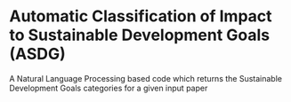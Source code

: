 # Automatic Classification of Impact to Sustainable Development Goals (ASDG)

A Natural Language Processing based code which returns the Sustainable Development Goals categories for a given input paper
